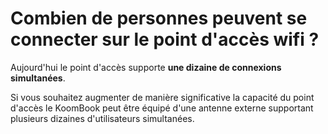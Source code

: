 # Combien de personnes peuvent se connecter sur le point d'accès wifi ?

Aujourd'hui le point d'accès supporte **une dizaine de connexions simultanées**.

Si vous souhaitez augmenter de manière significative la capacité du point d'accès le KoomBook peut être équipé d'une antenne externe supportant plusieurs dizaines d'utilisateurs simultanées.